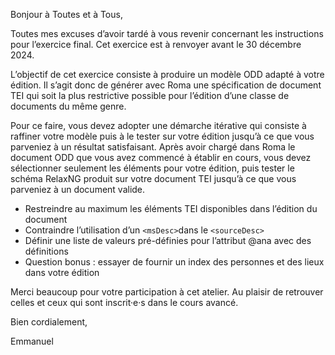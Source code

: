 Bonjour à Toutes et à Tous,

Toutes mes excuses d’avoir tardé à vous revenir concernant les instructions pour l’exercice final. Cet exercice est à renvoyer avant le 30 décembre 2024.

L’objectif de cet exercice consiste à produire un modèle ODD adapté à votre édition. Il s’agit donc de générer avec Roma une spécification de document TEI qui soit la plus restrictive possible pour l’édition d’une classe de documents du même genre. 

Pour ce faire, vous devez adopter une démarche itérative qui consiste à raffiner votre modèle puis à le tester sur votre édition jusqu’à ce que vous parveniez à un résultat satisfaisant. Après avoir chargé dans Roma le document ODD que vous avez commencé à établir en cours, vous devez sélectionner seulement les éléments pour votre édition, puis tester le schéma RelaxNG produit sur votre document TEI jusqu’à ce que vous parveniez à un document valide.

- Restreindre au maximum les éléments TEI disponibles dans l’édition du document
- Contraindre l’utilisation d’un `<msDesc>`dans le `<sourceDesc>`
- Définir une liste de valeurs pré-définies pour l’attribut @ana avec des définitions
- Question bonus : essayer de fournir un index des personnes et des lieux dans votre édition

Merci beaucoup pour votre participation à cet atelier. Au plaisir de retrouver celles et ceux qui sont inscrit·e·s dans le cours avancé.

Bien cordialement,

Emmanuel